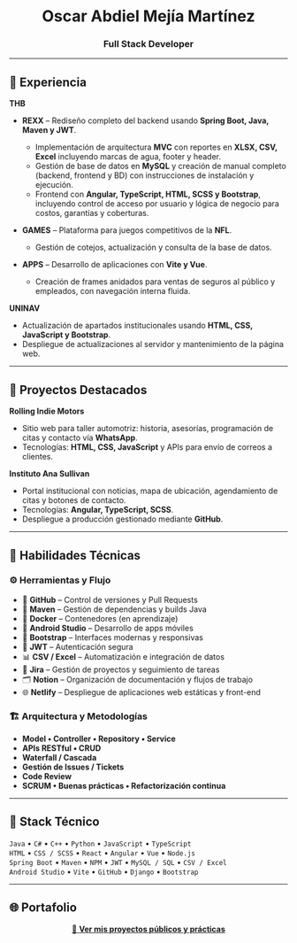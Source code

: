 <h1 align="center">Oscar Abdiel Mejía Martínez</h1>
<h3 align="center">Full Stack Developer</h3>

---

## 🧰 Experiencia

**THB**  
- **REXX** – Rediseño completo del backend usando **Spring Boot, Java, Maven y JWT**.  
  - Implementación de arquitectura **MVC** con reportes en **XLSX, CSV, Excel** incluyendo marcas de agua, footer y header.  
  - Gestión de base de datos en **MySQL** y creación de manual completo (backend, frontend y BD) con instrucciones de instalación y ejecución.  
  - Frontend con **Angular, TypeScript, HTML, SCSS y Bootstrap**, incluyendo control de acceso por usuario y lógica de negocio para costos, garantías y coberturas.  

- **GAMES** – Plataforma para juegos competitivos de la **NFL**.  
  - Gestión de cotejos, actualización y consulta de la base de datos.  

- **APPS** – Desarrollo de aplicaciones con **Vite y Vue**.  
  - Creación de frames anidados para ventas de seguros al público y empleados, con navegación interna fluida.

**UNINAV**  
- Actualización de apartados institucionales usando **HTML, CSS, JavaScript y Bootstrap**.  
- Despliegue de actualizaciones al servidor y mantenimiento de la página web.

---

## 🚀 Proyectos Destacados

**Rolling Indie Motors**  
- Sitio web para taller automotriz: historia, asesorías, programación de citas y contacto vía **WhatsApp**.  
- Tecnologías: **HTML, CSS, JavaScript** y APIs para envío de correos a clientes.

**Instituto Ana Sullivan**  
- Portal institucional con noticias, mapa de ubicación, agendamiento de citas y botones de contacto.  
- Tecnologías: **Angular, TypeScript, SCSS**.  
- Despliegue a producción gestionado mediante **GitHub**.

---

## 🧠 Habilidades Técnicas

### ⚙️ Herramientas y Flujo
- 🐙 **GitHub** – Control de versiones y Pull Requests  
- 🧩 **Maven** – Gestión de dependencias y builds Java  
- 🐳 **Docker** – Contenedores (en aprendizaje)  
- 📱 **Android Studio** – Desarrollo de apps móviles  
- 🎨 **Bootstrap** – Interfaces modernas y responsivas  
- 🔐 **JWT** – Autenticación segura  
- 📊 **CSV / Excel** – Automatización e integración de datos  
- 📌 **Jira** – Gestión de proyectos y seguimiento de tareas  
- 🗂️ **Notion** – Organización de documentación y flujos de trabajo  
- 🌐 **Netlify** – Despliegue de aplicaciones web estáticas y front-end

### 🏗️ Arquitectura y Metodologías
- **Model • Controller • Repository • Service**  
- **APIs RESTful • CRUD**
- **Waterfall / Cascada**
- **Gestión de Issues / Tickets**
- **Code Review**
- **SCRUM • Buenas prácticas • Refactorización continua**

---

## 🧩 Stack Técnico
`Java` • `C#` • `C++` • `Python` • `JavaScript` • `TypeScript`  
`HTML` • `CSS / SCSS` • `React` • `Angular` • `Vue` • `Node.js`  
`Spring Boot` • `Maven` • `NPM` • `JWT` • `MySQL / SQL` • `CSV / Excel`  
`Android Studio` • `Vite` • `GitHub` • `Django` • `Bootstrap`

---

## 🌐 Portafolio
<p align="center">
  <a href="https://github.com/Abdiel-Mejia?tab=repositories" target="_blank">
    🎯 <b>Ver mis proyectos públicos y prácticas</b>
  </a>
</p>


